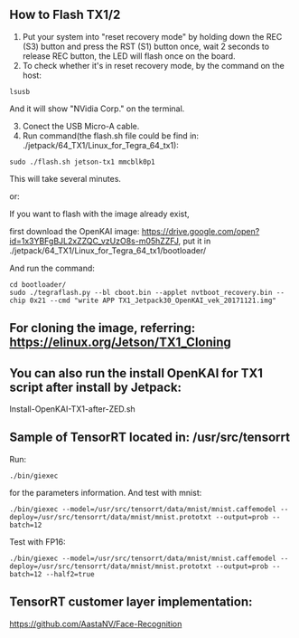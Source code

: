 ## How to Flash TX1/2
1. Put your system into "reset recovery mode" by holding down the REC (S3)
      button and press the RST (S1) button once, wait 2 seconds to release REC button, 
      the LED will flash once on the board.
2. To check whether it's in reset recovery mode, by the command on the host:
```
lsusb
```
And it will show "NVidia Corp." on the terminal.

3. Conect the USB Micro-A cable.
4. Run command(the flash.sh file could be find in: ./jetpack/64_TX1/Linux_for_Tegra_64_tx1):
```
sudo ./flash.sh jetson-tx1 mmcblk0p1
```
This will take several minutes.

or:

If you want to flash with the image already exist, 

first download the OpenKAI image:  https://drive.google.com/open?id=1x3YBFgBJL2xZZQC_vzUzO8s-m05hZZFJ, put it in ./jetpack/64_TX1/Linux_for_Tegra_64_tx1/bootloader/

And run the command:
```
cd bootloader/
sudo ./tegraflash.py --bl cboot.bin --applet nvtboot_recovery.bin --chip 0x21 --cmd "write APP TX1_Jetpack30_OpenKAI_vek_20171121.img"
```

## For cloning the image, referring: https://elinux.org/Jetson/TX1_Cloning

## You can also run the install OpenKAI for TX1 script after install by Jetpack:

Install-OpenKAI-TX1-after-ZED.sh


## Sample of TensorRT located in: /usr/src/tensorrt
Run:
```
./bin/giexec
```
for the parameters information. And test with mnist:
```
./bin/giexec --model=/usr/src/tensorrt/data/mnist/mnist.caffemodel --deploy=/usr/src/tensorrt/data/mnist/mnist.prototxt --output=prob --batch=12
```
Test with FP16:
```
./bin/giexec --model=/usr/src/tensorrt/data/mnist/mnist.caffemodel --deploy=/usr/src/tensorrt/data/mnist/mnist.prototxt --output=prob --batch=12 --half2=true
```
## TensorRT customer layer implementation:
https://github.com/AastaNV/Face-Recognition


